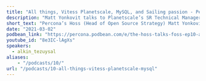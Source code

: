 ```yaml
---
title: "All things, Vitess Planetscale, MySQL, and Sailing passion - Percona Podcast 10"
description: "Matt Yonkovit talks to Planetscale’s SR Technical Manager Alkin Tezuysal on his role as a Vitess maintainer, who is using & contributing to Vitess, and where does it make sense for companies."
short_text: "Percona’s Hoss (Head of Open Source Strategy) Matt Yonkovit talks to Planetscale’s SR Technical Manager Alkin Tezuysal on his role as a Vitess maintainer, who is using & contributing to Vitess, and where does it make sense for companies. We also dive into Alkin’s passion for sailing and talk about sailing during the global pandemic.  You won’t want to miss this week’s episode!"
date: "2021-03-02"
podbean_link: "https://percona.podbean.com/e/the-hoss-talks-foss-ep10-alkin-tezuysal-talks-vitess-mysql-open-source-and-sailing/"
youtube_id: "8e3IC-lAgXs"
speakers:
  - alkin_tezuysal
aliases:
    - "/podcasts/10/"
url: "/podcasts/10-all-things-vitess-planetscale-mysql"
---
```


